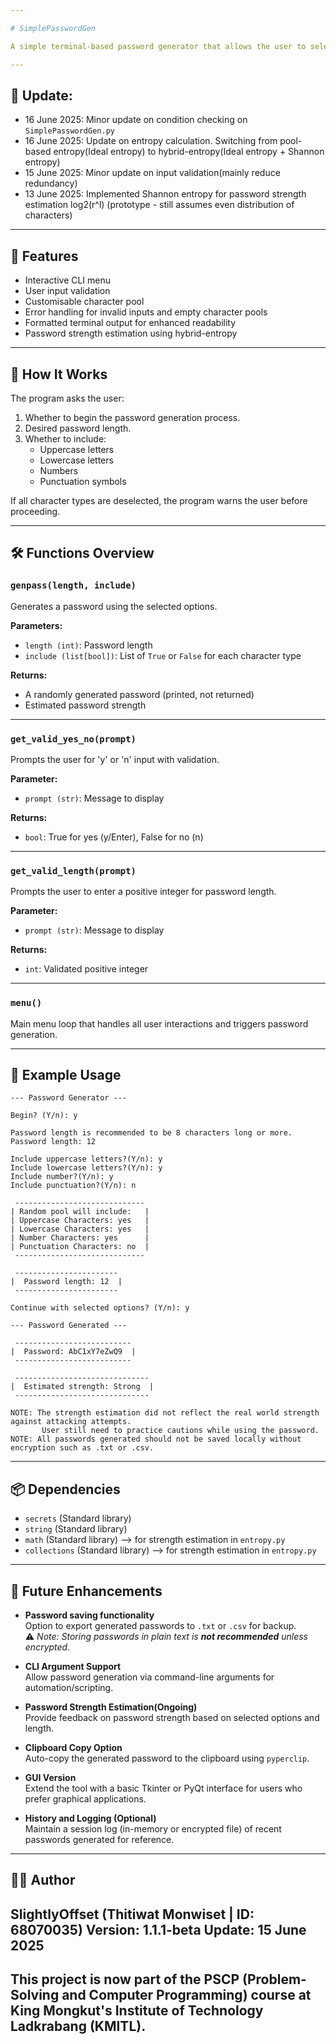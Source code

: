 ```yaml
---

# SimplePasswordGen

A simple terminal-based password generator that allows the user to select which character types to include (uppercase, lowercase, numbers, punctuation) and generates a random password based on those preferences.

---
```


## 🔼 Update:
- 16 June 2025: Minor update on condition checking on `SimplePasswordGen.py`
- 16 June 2025: Update on entropy calculation. Switching from pool-based entropy(Ideal entropy) to hybrid-entropy(Ideal entropy + Shannon entropy)
- 15 June 2025: Minor update on input validation(mainly reduce redundancy)
- 13 June 2025: Implemented Shannon entropy for password strength estimation log2(r^l) (prototype - still assumes even distribution of characters) 

---

## 📌 Features

- Interactive CLI menu
- User input validation
- Customisable character pool
- Error handling for invalid inputs and empty character pools
- Formatted terminal output for enhanced readability
- Password strength estimation using hybrid-entropy

---

## 🧠 How It Works

The program asks the user:

1. Whether to begin the password generation process.
2. Desired password length.
3. Whether to include:
   - Uppercase letters
   - Lowercase letters
   - Numbers
   - Punctuation symbols

If all character types are deselected, the program warns the user before proceeding.

---

## 🛠 Functions Overview

### `genpass(length, include)`
Generates a password using the selected options.

**Parameters:**
- `length (int)`: Password length
- `include (list[bool])`: List of `True` or `False` for each character type

**Returns:**  
- A randomly generated password (printed, not returned)
- Estimated password strength

---

### `get_valid_yes_no(prompt)`
Prompts the user for 'y' or 'n' input with validation.

**Parameter:**  
- `prompt (str)`: Message to display

**Returns:**  
- `bool`: True for yes (y/Enter), False for no (n)

---

### `get_valid_length(prompt)`
Prompts the user to enter a positive integer for password length.

**Parameter:**  
- `prompt (str)`: Message to display

**Returns:**  
- `int`: Validated positive integer

---

### `menu()`
Main menu loop that handles all user interactions and triggers password generation.

---

## 🧪 Example Usage

```
--- Password Generator ---

Begin? (Y/n): y

Password length is recommended to be 8 characters long or more.
Password length: 12

Include uppercase letters?(Y/n): y
Include lowercase letters?(Y/n): y
Include number?(Y/n): y
Include punctuation?(Y/n): n

 -----------------------------
| Random pool will include:   |
| Uppercase Characters: yes   |
| Lowercase Characters: yes   |
| Number Characters: yes      |
| Punctuation Characters: no  |
 -----------------------------

 -----------------------
|  Password length: 12  |
 -----------------------

Continue with selected options? (Y/n): y

--- Password Generated ---

 -------------------------- 
|  Password: AbC1xY7eZwQ9  |
 --------------------------

 ------------------------------ 
|  Estimated strength: Strong  |
 ------------------------------
 
NOTE: The strength estimation did not reflect the real world strength against attacking attempts.
       User still need to practice cautions while using the password.
NOTE: All passwords generated should not be saved locally without encryption such as .txt or .csv.
```

---

## 📦 Dependencies

- `secrets` (Standard library)
- `string` (Standard library)
- `math` (Standard library) --> for strength estimation in `entropy.py`
- `collections` (Standard library) --> for strength estimation in `entropy.py`

---

## 🧩 Future Enhancements

- **Password saving functionality**  
  Option to export generated passwords to `.txt` or `.csv` for backup.  
  ⚠️ _Note: Storing passwords in plain text is **not recommended** unless encrypted._

- **CLI Argument Support**  
  Allow password generation via command-line arguments for automation/scripting.

- **Password Strength Estimation(Ongoing)**  
  Provide feedback on password strength based on selected options and length.

- **Clipboard Copy Option**  
  Auto-copy the generated password to the clipboard using `pyperclip`.

- **GUI Version**  
  Extend the tool with a basic Tkinter or PyQt interface for users who prefer graphical applications.

- **History and Logging (Optional)**  
  Maintain a session log (in-memory or encrypted file) of recent passwords generated for reference.

---

## 🧑‍💻 Author

**SlightlyOffset**
**(Thitiwat Monwiset | ID: 68070035)**
Version: 1.1.1-beta
Update: 15 June 2025
---
This project is now part of the PSCP (Problem-Solving and Computer Programming) course
at King Mongkut's Institute of Technology Ladkrabang (KMITL).
---
